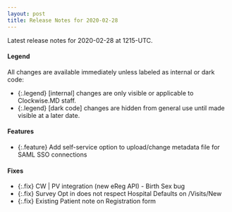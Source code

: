 ```yaml
---
layout: post
title: Release Notes for 2020-02-28
---
```


Latest release notes for 2020-02-28 at 1215-UTC.

<div class='legend' markdown='1'>

#### Legend

All changes are available immediately unless labeled as internal or dark code:

- {:.legend} [internal] changes are only visible or applicable to Clockwise.MD staff.
- {:.legend} [dark code] changes are hidden from general use until made visible at a later date.

</div>

<div class='features' markdown='1'>

#### Features

- {:.feature} Add self-service option to upload/change metadata file for SAML SSO connections

</div>

<div class='fixes' markdown='1'>

#### Fixes

- {:.fix} CW | PV integration (new eReg API) - Birth Sex bug
- {:.fix} Survey Opt in does not respect Hospital Defaults on /Visits/New
- {:.fix} Existing Patient note on Registration form

</div>
